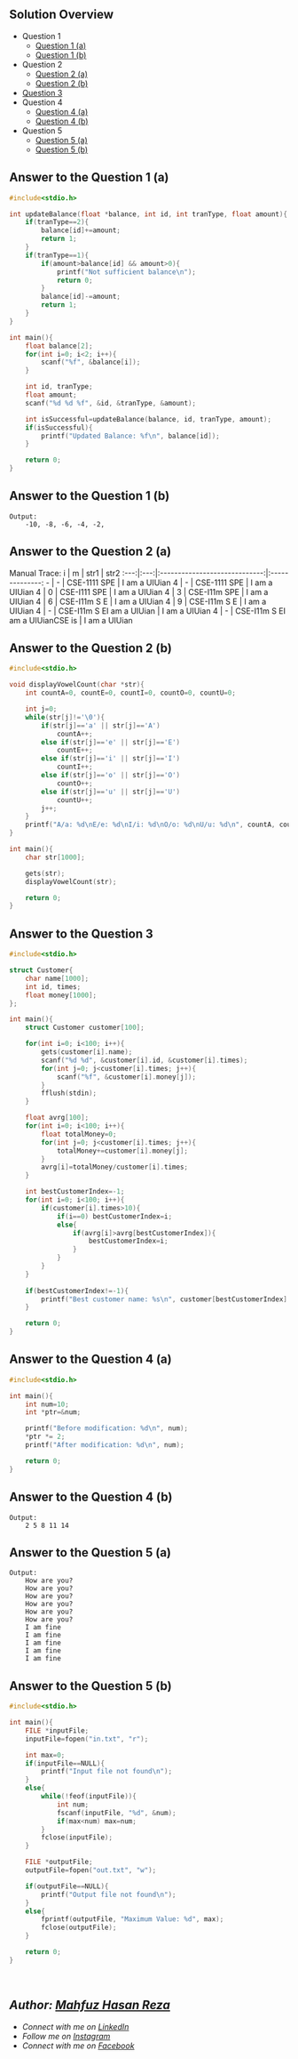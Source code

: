 ## Solution Overview
  - Question 1
      - [Question 1 (a)](https://github.com/mahfuzhasanreza/UIU-SPL/tree/main/Final%20Q.%20Solve/Spring%202023#answer-to-the-question-1-a)
      - [Question 1 (b)](https://github.com/mahfuzhasanreza/UIU-SPL/tree/main/Final%20Q.%20Solve/Spring%202023#answer-to-the-question-1-b)
  - Question 2
      - [Question 2 (a)](https://github.com/mahfuzhasanreza/UIU-SPL/tree/main/Final%20Q.%20Solve/Spring%202023#answer-to-the-question-2-a)
      - [Question 2 (b)](https://github.com/mahfuzhasanreza/UIU-SPL/tree/main/Final%20Q.%20Solve/Spring%202023#answer-to-the-question-2-b)
  - [Question 3](https://github.com/mahfuzhasanreza/UIU-SPL/tree/main/Final%20Q.%20Solve/Spring%202023#answer-to-the-question-3)
  - Question 4
      - [Question 4 (a)](https://github.com/mahfuzhasanreza/UIU-SPL/tree/main/Final%20Q.%20Solve/Spring%202023#answer-to-the-question-4-a)
      - [Question 4 (b)](https://github.com/mahfuzhasanreza/UIU-SPL/tree/main/Final%20Q.%20Solve/Spring%202023#answer-to-the-question-4-b)
  - Question 5
      - [Question 5 (a)](https://github.com/mahfuzhasanreza/UIU-SPL/tree/main/Final%20Q.%20Solve/Spring%202023#answer-to-the-question-5-a)
      - [Question 5 (b)](https://github.com/mahfuzhasanreza/UIU-SPL/tree/main/Final%20Q.%20Solve/Spring%202023#answer-to-the-question-5-b)

          
## Answer to the Question 1 (a)
```c
#include<stdio.h>

int updateBalance(float *balance, int id, int tranType, float amount){
    if(tranType==2){
        balance[id]+=amount;
        return 1;
    }
    if(tranType==1){
        if(amount>balance[id] && amount>0){
            printf("Not sufficient balance\n");
            return 0;
        }
        balance[id]-=amount;
        return 1;
    }
}

int main(){
    float balance[2];
    for(int i=0; i<2; i++){
        scanf("%f", &balance[i]);
    }

    int id, tranType;
    float amount;
    scanf("%d %d %f", &id, &tranType, &amount);

    int isSuccessful=updateBalance(balance, id, tranType, amount);
    if(isSuccessful){
        printf("Updated Balance: %f\n", balance[id]);
    }

    return 0;
}
```

## Answer to the Question 1 (b)
```
Output:
    -10, -8, -6, -4, -2,
```

## Answer to the Question 2 (a)

Manual Trace:
i | m |            str1                 |     str2
:---:|:---:|:-----------------------------:|:--------------:
\- | \- |         CSE-1111 SPE            | I am a UIUian
4 | \- |         CSE-1111 SPE            | I am a UIUian
4 | 0 |         CSE-I111 SPE            | I am a UIUian
4 | 3 |         CSE-I11m SPE            | I am a UIUian
4 | 6 |         CSE-I11m S E            | I am a UIUian
4 | 9 |         CSE-I11m S E            | I am a UIUian
4 | \- |    CSE-I11m S EI am a UIUian    | I am a UIUian
4 | \- | CSE-I11m S EI am a UIUianCSE is | I am a UIUian

## Answer to the Question 2 (b)
```c
#include<stdio.h>

void displayVowelCount(char *str){
    int countA=0, countE=0, countI=0, countO=0, countU=0;

    int j=0;
    while(str[j]!='\0'){
        if(str[j]=='a' || str[j]=='A')
            countA++;
        else if(str[j]=='e' || str[j]=='E')
            countE++;
        else if(str[j]=='i' || str[j]=='I')
            countI++;
        else if(str[j]=='o' || str[j]=='O')
            countO++;
        else if(str[j]=='u' || str[j]=='U')
            countU++;
        j++;
    }
    printf("A/a: %d\nE/e: %d\nI/i: %d\nO/o: %d\nU/u: %d\n", countA, countE, countI, countO, countU);
}

int main(){
    char str[1000];

    gets(str);
    displayVowelCount(str);

    return 0;
}
```

## Answer to the Question 3
```c
#include<stdio.h>

struct Customer{
    char name[1000];
    int id, times;
    float money[1000];
};

int main(){
    struct Customer customer[100];

    for(int i=0; i<100; i++){
        gets(customer[i].name);
        scanf("%d %d", &customer[i].id, &customer[i].times);
        for(int j=0; j<customer[i].times; j++){
            scanf("%f", &customer[i].money[j]);
        }
        fflush(stdin);
    }

    float avrg[100];
    for(int i=0; i<100; i++){
        float totalMoney=0;
        for(int j=0; j<customer[i].times; j++){
            totalMoney+=customer[i].money[j];
        }
        avrg[i]=totalMoney/customer[i].times;
    }

    int bestCustomerIndex=-1;
    for(int i=0; i<100; i++){
        if(customer[i].times>10){
            if(i==0) bestCustomerIndex=i;
            else{
                if(avrg[i]>avrg[bestCustomerIndex]){
                    bestCustomerIndex=i;
                }
            }
        }
    }
    
    if(bestCustomerIndex!=-1){
        printf("Best customer name: %s\n", customer[bestCustomerIndex].name);
    }

    return 0;
}
```

## Answer to the Question 4 (a)
```c
#include<stdio.h>

int main(){
    int num=10;
    int *ptr=&num;

    printf("Before modification: %d\n", num);
    *ptr *= 2;
    printf("After modification: %d\n", num);

    return 0;
}
```

## Answer to the Question 4 (b)
```
Output:
    2 5 8 11 14
```

## Answer to the Question 5 (a)
```
Output:
    How are you?
    How are you?
    How are you?
    How are you?
    How are you?
    How are you?
    I am fine
    I am fine
    I am fine
    I am fine
    I am fine
```

## Answer to the Question 5 (b)
```c
#include<stdio.h>

int main(){
    FILE *inputFile;
    inputFile=fopen("in.txt", "r");

    int max=0;
    if(inputFile==NULL){
        printf("Input file not found\n");
    }
    else{
        while(!feof(inputFile)){
            int num;
            fscanf(inputFile, "%d", &num);
            if(max<num) max=num;
        }
        fclose(inputFile);
    }

    FILE *outputFile;
    outputFile=fopen("out.txt", "w");

    if(outputFile==NULL){
        printf("Output file not found\n");
    }
    else{
        fprintf(outputFile, "Maximum Value: %d", max);
        fclose(outputFile);
    }

    return 0;
}
```

<br>

## _Author: [Mahfuz Hasan Reza](https://github.com/mahfuzhasanreza/)_
 - _Connect with me on [LinkedIn](https://www.linkedin.com/in/mahfuzhasanreza/)_
 - _Follow me on [Instagram](https://www.instagram.com/mahfuzhasanreza/)_
 - _Connect with me on [Facebook](https://www.facebook.com/mahfuzhasanreza/)_
